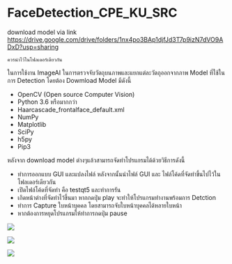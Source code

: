# FaceDetection_CPE_KU_SRC

download model via link https://drive.google.com/drive/folders/1nx4po3BAp1djfJd3T7p9izN7dVO9ADxD?usp=sharing

`ควรนำไว้ในโฟลเดอร์เดียวกัน`


ในการใช้งาน ImageAI ในการตรวจจับวัตถุบนภาพและแยกแต่ละวัตถุออกจากภาพ Model ที่ใช้ในการ Detection โดยต้อง Dowmload Model มีดังนี้

* OpenCV (Open source Computer Vision)
* Python 3.6 หรือมากกว่า 
* Haarcascade_frontalface_default.xml
* NumPy
* Matplotlib
* SciPy
* h5py
* Pip3

หลังจาก download model ต่างๆแล้วสามารถจัดทำโปรแกรมได้ด้วยวิธีการดังนี้
* ทำการออกแบบ GUI และแปลงไฟล์ หลังจากนั้นนำไฟล์ GUI และ ไฟล์โค้ดที่จัดทำขึ้นไปไว้ในโฟลเดอร์เดียวกัน
* เปิดไฟล์โค้ดที่จัดทำ คือ testqt5 และทำการรัน
* เกิดหน้าต่างที่จัดทำไว้ขึ้นมา หากกดปุ่ม play จะทำให้โปรแกรมทำงานพร้อมการ Detction 
* ทำการ Capture ใบหน้าบุคคล โดยสามารถจับใบหน้าบุคคลได้หลายใบหน้า
* หากต้องการหยุดโปรแกรมให้ทำการกดปุ่ม pause

![](https://www.img.live/images/2019/04/30/pic22.png)

![](https://www.img.live/images/2019/04/30/pic203e413.png)

![](https://www.img.live/images/2019/04/30/pic15a89cd.png)





